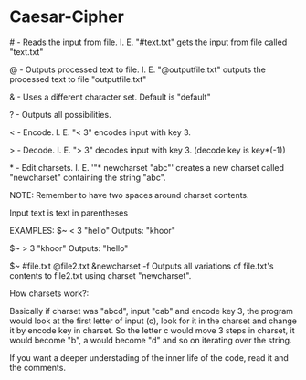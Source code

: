 # Caesar-Cipher

\# - Reads the input from file.
I. E. "#text.txt" gets the input from file called "text.txt"

@ - Outputs processed text to file.
I. E. "@outputfile.txt" outputs the processed text to file "outputfile.txt"

& - Uses a different character set. Default is "default"

? - Outputs all possibilities.

< - Encode.
I. E. "< 3" encodes input with key 3.

\> - Decode.
I. E. "> 3" decodes input with key 3. (decode key is key*(-1))

\* - Edit charsets.
I. E. '"* newcharset "abc"' creates a new charset called "newcharset" containing the string "abc".

NOTE: Remember to have two spaces around charset contents.

Input text is text in parentheses


EXAMPLES:
$~ < 3 "hello"
Outputs: "khoor"

$~ > 3 "khoor"
Outputs: "hello"

$~ #file.txt @file2.txt &newcharset -f
Outputs all variations of file.txt's contents to file2.txt using charset "newcharset".


How charsets work?:

Basically if charset was "abcd", input "cab" and encode key 3, 
the program would look at the first letter of input (c), look for it
in the charset and change it by encode key in charset.
So the letter c would move 3 steps in charset,
it would become "b", a would become "d" and so on iterating over the string.

If you want a deeper understading of the inner life of the code, read it
and the comments.
